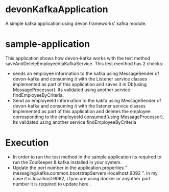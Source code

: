# devonKafkaApplication
A simple kafka application using devon frameworks' kafka module.

# sample-application

This application shows how devon-kafka works with the test method saveAndDeleteEmployeeViaKafkaService.
This test menthod has 2 checks:
* sends an employee information to the kafka using MessageSender of devon-kafka and consuming it with the Listener service classes implemented as part of this application and saves it in Db(using MessageProcessor). Its validated using another service findEmployeeByCriteria. 
* Send an employeeId information to the kakfa using MessageSender of devon-kafka and consuming it with the listener service classes implemented as part of this application and deletes the employee corresponding to the employeeId consumed(using MessageProcessor). 
Its validated using another service findEmployeeByCriteria

# Execution
* In order to run the test method in the sample application its required to run the ZooKeeper & kafka installed in your system.
* Update the port number in the application.properties " messaging.kafka.common.bootstrapServers=localhost:9092 ".
In my case it is localhost:9092, i fyou are using docker or anyother port number it is required to update here . 
